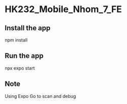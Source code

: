 # HK232_Mobile_Nhom_7_FE

## Install the app
npm install

## Run the app
npx expo start

## Note
Using Expo Go to scan and debug